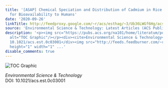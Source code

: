 ```yaml
---
title: '[ASAP] Chemical Speciation and Distribution of Cadmium in Rice Grain and Implications
  for Bioavailability to Humans'
date: '2020-09-26'
linkTitle: http://feedproxy.google.com/~r/acs/esthag/~3/Ub36LWGf6Hg/acs.est.0c03001
source: 'Environmental Science & Technology: Latest Articles (ACS Publications)'
description: '<p><img src="https://pubs.acs.org/na101/home/literatum/publisher/achs/journals/content/esthag/0/esthag.ahead-of-print/acs.est.0c03001/20200926/images/medium/es0c03001_0007.gif"
  alt="TOC Graphic"/></p><div><cite>Environmental Science & Technology</cite></div><div>DOI:
  10.1021/acs.est.0c03001</div><img src="http://feeds.feedburner.com/~r/acs/esthag/~4/Ub36LWGf6Hg"
  height="1" width="1" ...'
disable_comments: true
---
```

<p><img src="https://pubs.acs.org/na101/home/literatum/publisher/achs/journals/content/esthag/0/esthag.ahead-of-print/acs.est.0c03001/20200926/images/medium/es0c03001_0007.gif" alt="TOC Graphic"/></p><div><cite>Environmental Science & Technology</cite></div><div>DOI: 10.1021/acs.est.0c03001</div><img src="http://feeds.feedburner.com/~r/acs/esthag/~4/Ub36LWGf6Hg" height="1" width="1" ...